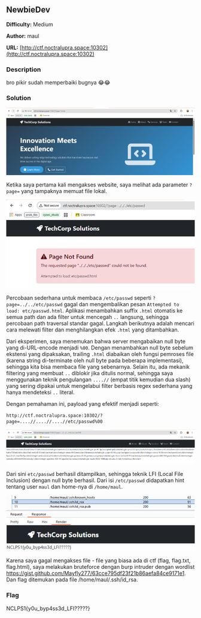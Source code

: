 ## NewbieDev

**Difficulty:** Medium

**Author:** maul

**URL:** [http://ctf.noctralupra.space:10302](http://ctf.noctralupra.space:10302)

### Description

bro pikir sudah memperbaiki bugnya 😂😂

### Solution

![alt text](image-1.png)

Ketika saya pertama kali mengakses website, saya melihat ada parameter `?page=` yang tampaknya memuat file lokal. 

![alt text](image-2.png)

Percobaan sederhana untuk membaca `/etc/passwd` seperti `?page=../../etc/passwd` gagal dan mengembalikan pesan `Attempted to load: etc/passwd.html`. Aplikasi menambahkan suffix `.html` otomatis ke semua path dan ada filter untuk mencegah `..` langsung, sehingga percobaan path traversal standar gagal. Langkah berikutnya adalah mencari cara melewati filter dan menghilangkan efek `.html` yang ditambahkan.

Dari eksperimen, saya menemukan bahwa server mengabaikan null byte yang di-URL-encode menjadi `%00`. Dengan menambahkan null byte sebelum ekstensi yang dipaksakan, trailing `.html` diabaikan oleh fungsi pemroses file (karena string di-terminate oleh null byte pada beberapa implementasi), sehingga kita bisa membaca file yang sebenarnya. Selain itu, ada mekanik filtering yang membuat `..` diblokir jika ditulis normal, sehingga saya menggunakan teknik pengulangan `....//` (empat titik kemudian dua slash) yang sering dipakai untuk mengelabui filter berbasis regex sederhana yang hanya mendeteksi `..` literal.

Dengan pemahaman ini, payload yang efektif menjadi seperti:

```
http://ctf.noctralupra.space:10302/?page=....//....//....//etc/passwd%00
```

![alt text](image-3.png)

Dari sini `etc/passwd` berhasil ditampilkan, sehingga teknik LFI (Local File Inclusion) dengan null byte berhasil. Dari isi `/etc/passwd` didapatkan hint tentang user `maul` dan home-nya di `/home/maul`. 

![](image.png)

Karena saya gagal mengakses file - file yang biasa ada di ctf (flag, flag.txt, flag.html), saya melakukan bruteforce dengan burp intruder dengan wordlist https://gist.github.com/Mayfly277/63cce795df23f21b86aefa84ce9171e1. Dan flag ditemukan pada file /home/maul/.ssh/id_rsa.


### Flag

NCLPS1{y0u_byp4ss3d_LFI?????}